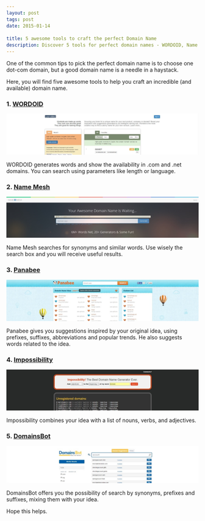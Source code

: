 ```yaml
---
layout: post
tags: post
date: 2015-01-14

title: 5 awesome tools to craft the perfect Domain Name
description: Discover 5 tools for perfect domain names - WORDOID, Name Mesh, Panabee, Impossibility, and DomainsBot for finding available .com domains.
---
```


One of the common tips to pick the perfect domain name is to choose one dot-com domain, but a good domain name is a needle in a haystack.

Here, you will find five awesome tools to help you craft an incredible (and available) domain name.

### 1. [WORDOID](http://wordoid.com/)

[![WORDOID](/images/5-awesome-tools-to-craft-the-perfect-domain-name-wordoid.jpg)](http://wordoid.com/)

WORDOID generates words and show the availability in .com and .net domains. You can search using parameters like length or language.

### 2. [Name Mesh](http://www.namemesh.com/)

[![Name Mesh](/images/5-awesome-tools-to-craft-the-perfect-domain-name-namemesh.jpg)](http://www.namemesh.com/)

Name Mesh searches for synonyms and similar words. Use wisely the search box and you will receive useful results.

### 3. [Panabee](http://www.panabee.com/)

[![Panabee](/images/5-awesome-tools-to-craft-the-perfect-domain-name-panabee.jpg)](http://www.panabee.com/)

Panabee gives you suggestions inspired by your original idea, using prefixes, suffixes, abbreviations and popular trends. He also suggests words related to the idea.

### 4. [Impossibility](http://impossibility.org/)

[![Impossibility](/images/5-awesome-tools-to-craft-the-perfect-domain-name-impossibility.jpg)](http://impossibility.org/)

Impossibility combines your idea with a list of nouns, verbs, and adjectives.

### 5. [DomainsBot](http://www.domainsbot.com/)

[![DomainsBot](/images/5-awesome-tools-to-craft-the-perfect-domain-name-domainsbot.jpg)](http://www.domainsbot.com/)

DomainsBot offers you the possibility of search by synonyms, prefixes and suffixes, mixing them with your idea.

Hope this helps.
